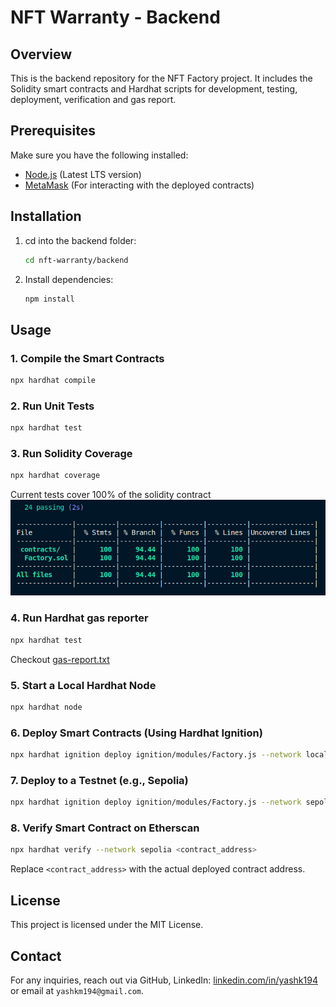 # NFT Warranty - Backend

## Overview

This is the backend repository for the NFT Factory project. It includes the Solidity smart contracts and Hardhat scripts for development, testing, deployment, verification and gas report.

## Prerequisites

Make sure you have the following installed:

- [Node.js](https://nodejs.org/) (Latest LTS version)
- [MetaMask](https://metamask.io/) (For interacting with the deployed contracts)

## Installation

1. cd into the backend folder:

   ```sh
   cd nft-warranty/backend
   ```

2. Install dependencies:
   ```sh
   npm install
   ```

## Usage

### 1. Compile the Smart Contracts

```sh
npx hardhat compile
```

### 2. Run Unit Tests

```sh
npx hardhat test
```

### 3. Run Solidity Coverage

```sh
npx hardhat coverage
```

Current tests cover 100% of the solidity contract
![Solidity Coverage Result](../screenshots/Test_coverage_screenshot.png)

### 4. Run Hardhat gas reporter

```sh
npx hardhat test
```

Checkout [gas-report.txt](/gas-report.txt)

### 5. Start a Local Hardhat Node

```sh
npx hardhat node
```

### 6. Deploy Smart Contracts (Using Hardhat Ignition)

```sh
npx hardhat ignition deploy ignition/modules/Factory.js --network localhost
```

### 7. Deploy to a Testnet (e.g., Sepolia)

```sh
npx hardhat ignition deploy ignition/modules/Factory.js --network sepolia
```

### 8. Verify Smart Contract on Etherscan

```sh
npx hardhat verify --network sepolia <contract_address>
```

Replace `<contract_address>` with the actual deployed contract address.

## License

This project is licensed under the MIT License.

## Contact

For any inquiries, reach out via GitHub, LinkedIn: [linkedin.com/in/yashk194](https://www.linkedin.com/in/yashk194/) or email at `yashkm194@gmail.com`.
